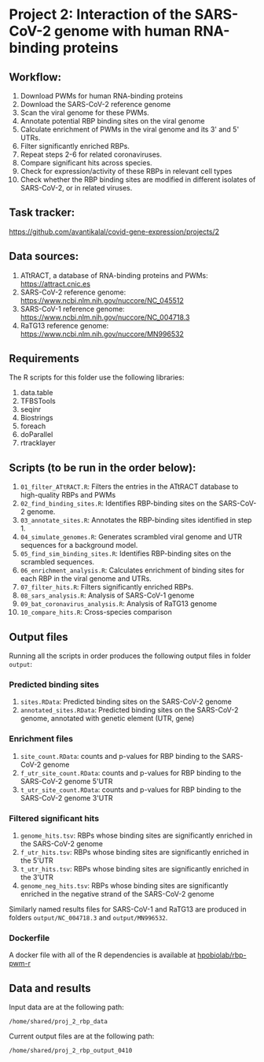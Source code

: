 # Project 2: Interaction of the SARS-CoV-2 genome with human RNA-binding proteins

## Workflow:
1. Download PWMs for human RNA-binding proteins
2. Download the SARS-CoV-2 reference genome
3. Scan the viral genome for these PWMs.
4. Annotate potential RBP binding sites on the viral genome
5. Calculate enrichment of PWMs in the viral genome and its 3' and 5' UTRs.
6. Filter significantly enriched RBPs.
7. Repeat steps 2-6 for related coronaviruses.
8. Compare significant hits across species.
9. Check for expression/activity of these RBPs in relevant cell types
10. Check whether the RBP binding sites are modified in different isolates of SARS-CoV-2, or in related viruses.

## Task tracker: 
https://github.com/avantikalal/covid-gene-expression/projects/2

## Data sources:
1. ATtRACT, a database of RNA-binding proteins and PWMs: https://attract.cnic.es
2. SARS-CoV-2 reference genome: https://www.ncbi.nlm.nih.gov/nuccore/NC_045512
3. SARS-CoV-1 reference genome: https://www.ncbi.nlm.nih.gov/nuccore/NC_004718.3
4. RaTG13 reference genome: https://www.ncbi.nlm.nih.gov/nuccore/MN996532

## Requirements
The R scripts for this folder use the following libraries:
1. data.table
2. TFBSTools
3. seqinr
4. Biostrings
5. foreach
6. doParallel
7. rtracklayer

## Scripts (to be run in the order below):
1. `01_filter_ATtRACT.R`: Filters the entries in the ATtRACT database to high-quality RBPs and PWMs
2. `02_find_binding_sites.R`: Identifies RBP-binding sites on the SARS-CoV-2 genome. 
3. `03_annotate_sites.R`: Annotates the RBP-binding sites identified in step 1.
4. `04_simulate_genomes.R`: Generates scrambled viral genome and UTR sequences for a background model.
5. `05_find_sim_binding_sites.R`: Identifies RBP-binding sites on the scrambled sequences.
6. `06_enrichment_analysis.R`: Calculates enrichment of binding sites for each RBP in the viral genome and UTRs.
7. `07_filter_hits.R`: Filters significantly enriched RBPs.
8. `08_sars_analysis.R`: Analysis of SARS-CoV-1 genome
9. `09_bat_coronavirus_analysis.R`: Analysis of RaTG13 genome
10. `10_compare_hits.R`: Cross-species comparison

## Output files
Running all the scripts in order produces the following output files in folder `output`:

### Predicted binding sites
1. `sites.RData`: Predicted binding sites on the SARS-CoV-2 genome
2. `annotated_sites.RData`: Predicted binding sites on the SARS-CoV-2 genome, annotated with genetic element (UTR, gene)

### Enrichment files
1. `site_count.RData`: counts and p-values for RBP binding to the SARS-CoV-2 genome
2. `f_utr_site_count.RData`: counts and p-values for RBP binding to the SARS-CoV-2 genome 5'UTR
3. `t_utr_site_count.RData`: counts and p-values for RBP binding to the SARS-CoV-2 genome 3'UTR

### Filtered significant hits
1. `genome_hits.tsv`: RBPs whose binding sites are significantly enriched in the SARS-CoV-2 genome
2. `f_utr_hits.tsv`: RBPs whose binding sites are significantly enriched in the 5'UTR
3. `t_utr_hits.tsv`: RBPs whose binding sites are significantly enriched in the 3'UTR
4. `genome_neg_hits.tsv`: RBPs whose binding sites are significantly enriched in the negative strand of the SARS-CoV-2 genome

Similarly named results files for SARS-CoV-1 and RaTG13 are produced in folders `output/NC_004718.3` and `output/MN996532`.

### Dockerfile
A docker file with all of the R dependencies is available at [hpobiolab/rbp-pwm-r](https://hub.docker.com/orgs/hpobiolab/repositories)

## Data and results
Input data are at the following path:
```
/home/shared/proj_2_rbp_data
```
Current output files are at the following path:
```
/home/shared/proj_2_rbp_output_0410
```
